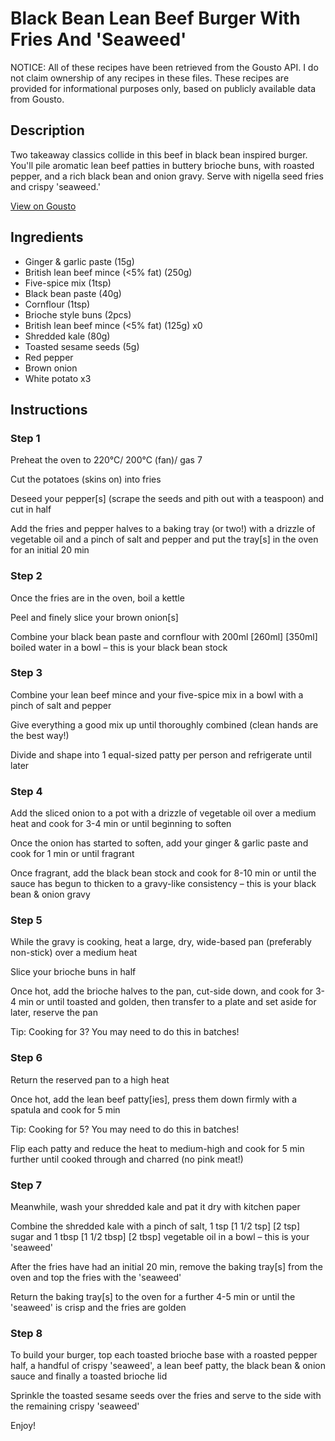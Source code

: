 # Black Bean Lean Beef Burger With Fries And 'Seaweed'

NOTICE: All of these recipes have been retrieved from the Gousto API. I do not claim ownership of any recipes in these files. These recipes are provided for informational purposes only, based on publicly available data from Gousto.

## Description

Two takeaway classics collide in this beef in black bean inspired burger. You'll pile aromatic lean beef patties in buttery brioche buns, with roasted pepper, and a rich black bean and onion gravy. Serve with nigella seed fries and crispy 'seaweed.' 

[View on Gousto](https://www.gousto.co.uk/recipes/cookbook/black-bean-lean-beef-burger-with-fries-and-seaweed)

## Ingredients

- Ginger & garlic paste (15g)
- British lean beef mince (<5% fat) (250g)
- Five-spice mix (1tsp)
- Black bean paste (40g)
- Cornflour (1tsp)
- Brioche style buns (2pcs)
- British lean beef mince (<5% fat) (125g) x0
- Shredded kale (80g)
- Toasted sesame seeds (5g)
- Red pepper
- Brown onion
- White potato x3

## Instructions


### Step 1

Preheat the oven to 220°C/ 200°C (fan)/ gas 7

Cut the potatoes (skins on) into fries

Deseed your pepper[s] (scrape the seeds and pith out with a teaspoon) and cut in half

Add the fries and pepper halves to a baking tray (or two!) with a drizzle of vegetable oil and a pinch of salt and pepper and put the tray[s] in the oven for an initial 20 min


### Step 2

Once the fries are in the oven, boil a kettle

Peel and finely slice your brown onion[s]

Combine your black bean paste and cornflour with 200ml <span class="text-purple">[260ml] <span class="text-danger">[</span>350ml] </span>boiled water in a bowl – this is your black bean stock


### Step 3

Combine your lean beef mince and your five-spice mix in a bowl with a pinch of salt and pepper

Give everything a good mix up until thoroughly combined (clean hands are the best way!)

Divide and shape into 1 equal-sized patty per person and refrigerate until later


### Step 4

Add the sliced onion to a pot with a drizzle of vegetable oil over a medium heat and cook for 3-4 min or until beginning to soften

Once the onion has started to soften, add your ginger & garlic paste and cook for 1 min or until fragrant

Once fragrant, add the black bean stock and cook for 8-10 min or until the sauce has begun to thicken to a gravy-like consistency – this is your black bean & onion gravy


### Step 5

While the gravy is cooking, heat a large, dry, wide-based pan (preferably non-stick) over a medium heat

Slice your brioche buns in half

Once hot, add the brioche halves to the pan, cut-side down, and cook for 3-4 min or until toasted and golden, then transfer to a plate and set aside for later, reserve the pan

Tip: Cooking for 3? You may need to do this in batches!


### Step 6

Return the reserved pan to a high heat

Once hot, add the lean beef patty[ies], press them down firmly with a spatula and cook for 5 min 

 Tip: Cooking for 5? You may need to do this in batches!  

Flip each patty and reduce the heat to medium-high and cook for 5 min further until cooked through and charred (no pink meat!)


### Step 7

Meanwhile, wash your shredded kale and pat it dry with kitchen paper

Combine the shredded kale with a pinch of salt, 1 tsp<span class="text-purple"> [1 1/2 tsp]</span> <span class="text-danger">[2 tsp] </span>sugar and 1 tbsp<span class="text-purple"> [1 1/2 tbsp]</span> <span class="text-danger">[2 tbsp]</span> vegetable oil in a bowl – this is your 'seaweed'

After the fries have had an initial 20 min, remove the baking tray[s] from the oven and top the fries with the 'seaweed'

Return the baking tray[s] to the oven for a further 4-5 min or until the 'seaweed' is crisp and the fries are golden

### Step 8

To build your burger, top each toasted brioche base with a roasted pepper half, a handful of crispy 'seaweed', a lean beef patty, the black bean & onion sauce and finally a toasted brioche lid

Sprinkle the toasted sesame seeds over the fries and serve to the side with the remaining crispy 'seaweed'

Enjoy!

